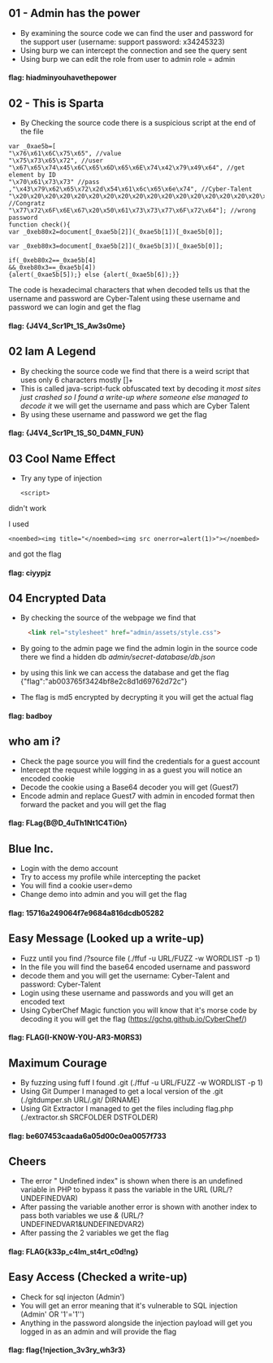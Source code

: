 ## 01 - Admin has the power

* By examining the source code we can find the user and password for the support user (username: support password: x34245323)
* Using burp we can intercept the connection and see the query sent
* Using burp we can edit the role from user to admin role = admin

#### flag: hiadminyouhavethepower

## 02 - This is Sparta

* By Checking the source code there is a suspicious script at the end of the file 

```
var _0xae5b=[
"\x76\x61\x6C\x75\x65", //value 
"\x75\x73\x65\x72", //user 
"\x67\x65\x74\x45\x6C\x65\x6D\x65\x6E\x74\x42\x79\x49\x64", //get element by ID
"\x70\x61\x73\x73" //pass
,"\x43\x79\x62\x65\x72\x2d\x54\x61\x6c\x65\x6e\x74", //Cyber-Talent
"\x20\x20\x20\x20\x20\x20\x20\x20\x20\x20\x20\x20\x20\x20\x20\x20\x20\x20\x20\x20\x20\x20\x43\x6F\x6E\x67\x72\x61\x74\x7A\x20\x0A\x0A", //Congratz
"\x77\x72\x6F\x6E\x67\x20\x50\x61\x73\x73\x77\x6F\x72\x64"]; //wrong password
function check(){
var _0xeb80x2=document[_0xae5b[2]](_0xae5b[1])[_0xae5b[0]];

var _0xeb80x3=document[_0xae5b[2]](_0xae5b[3])[_0xae5b[0]];

if(_0xeb80x2==_0xae5b[4]
&&_0xeb80x3==_0xae5b[4])
{alert(_0xae5b[5]);} else {alert(_0xae5b[6]);}}
```
The code is hexadecimal characters that when decoded tells us that the username and password are Cyber-Talent using these username and password we can login and get the flag

#### flag: {J4V4_Scr1Pt_1S_Aw3s0me}

## 02 Iam A Legend
* By checking the source code we find that there is a weird script that uses only 6 characters mostly []+
* This is called java-script-fuck obfuscated text by decoding it *most sites just crashed so I found a write-up where someone else managed to decode it* we will get the username and pass which are Cyber Talent
* By using these username and password we get the flag 

#### flag: {J4V4_Scr1Pt_1S_S0_D4MN_FUN}

## 03 Cool Name Effect
* Try any type of injection
  ```
  <script>
  ```
didn't work 

I used
  ```
  <noembed><img title="</noembed><img src onerror=alert(1)>"></noembed>
  ```
  
and got the flag

#### flag: ciyypjz

## 04 Encrypted Data
* By checking the source of the webpage we find that 

  ``` html
    <link rel="stylesheet" href="admin/assets/style.css">
  ```

* By going to the admin page we find the admin login in the source code there we find a hidden db
*admin/secret-database/db.json*

* by using this link we can access the database and get the flag {"flag":"ab003765f3424bf8e2c8d1d69762d72c"}
* The flag is md5 encrypted by decrypting it you will get the actual flag
#### flag: badboy

## who am i?
* Check the page source you will find the credentials for a guest account
* Intercept the request while logging in as a guest you will notice an encoded cookie
* Decode the cookie using a Base64 decoder you will get (Guest7)
* Encode admin and replace Guest7 with admin in encoded format then forward the packet and you will get the flag

#### flag: FLag{B@D_4uTh1Nt1C4Ti0n}

## Blue Inc.
* Login with the demo account
* Try to access my profile while intercepting the packet
* You will find a cookie user=demo
* Change demo into admin and you will get the flag

#### flag: 15716a249064f7e9684a816dcdb05282


## Easy Message (Looked up a write-up)
* Fuzz until you find /?source file (./ffuf -u URL/FUZZ -w WORDLIST -p 1)
* In the file you will find the base64 encoded username and password
* decode them and you will get the username: Cyber-Talent and password: Cyber-Talent
* Login using these username and passwords and you will get an encoded text
* Using CyberChef Magic function you will know that it's morse code by decoding it you will get the flag (https://gchq.github.io/CyberChef/)

#### flag: FLAG(I-KN0W-Y0U-AR3-M0RS3)

## Maximum Courage
* By fuzzing using fuff I found .git (./ffuf -u URL/FUZZ -w WORDLIST -p 1)
* Using Git Dumper I managed to get a local version of the .git (./gitdumper.sh URL/.git/ DIRNAME)
* Using Git Extractor I managed to get the files including flag.php (./extractor.sh SRCFOLDER DSTFOLDER)

#### flag: be607453caada6a05d00c0ea0057f733

## Cheers 
* The error " Undefined index" is shown when there is an undefined variable in PHP to bypass it pass the variable in the URL (URL/?UNDEFINEDVAR)
* After passing the variable another error is shown with another index to pass both variables we use *&* (URL/?UNDEFINEDVAR1&UNDEFINEDVAR2)
* After passing the 2 variables we get the flag

#### flag: FLAG{k33p_c4lm_st4rt_c0d!ng}

## Easy Access (Checked a write-up)
* Check for sql injecton (Admin')
* You will get an error meaning that it's vulnerable to SQL injection (Admin' OR '1'='1'')
* Anything in the password alongside the injection payload will get you logged in as an admin and will provide the flag

#### flag: flag{!njection_3v3ry_wh3r3}
